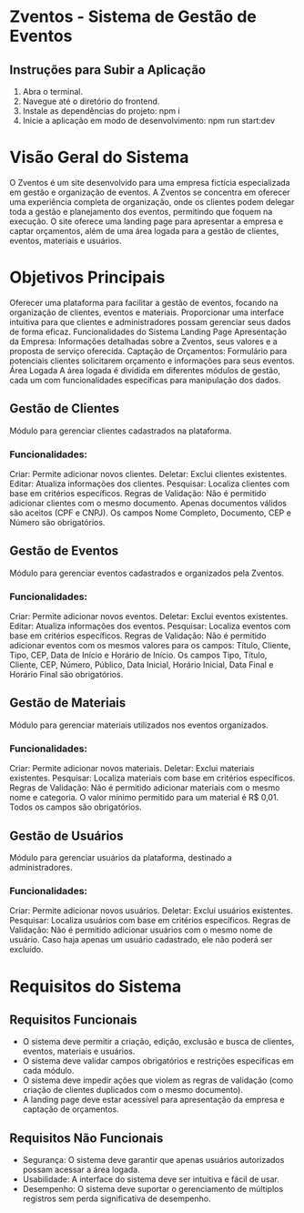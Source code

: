# Zventos - Sistema de Gestão de Eventos

## Instruções para Subir a Aplicação

1. Abra o terminal.
2. Navegue até o diretório do frontend.
3. Instale as dependências do projeto: npm i
4. Inicie a aplicação em modo de desenvolvimento: npm run start:dev

# Visão Geral do Sistema
O Zventos é um site desenvolvido para uma empresa fictícia especializada em gestão e organização de eventos. A Zventos se concentra em oferecer uma experiência completa de organização, onde os clientes podem delegar toda a gestão e planejamento dos eventos, permitindo que foquem na execução. O site oferece uma landing page para apresentar a empresa e captar orçamentos, além de uma área logada para a gestão de clientes, eventos, materiais e usuários.

# Objetivos Principais
Oferecer uma plataforma para facilitar a gestão de eventos, focando na organização de clientes, eventos e materiais.
Proporcionar uma interface intuitiva para que clientes e administradores possam gerenciar seus dados de forma eficaz.
Funcionalidades do Sistema
Landing Page
Apresentação da Empresa: Informações detalhadas sobre a Zventos, seus valores e a proposta de serviço oferecida.
Captação de Orçamentos: Formulário para potenciais clientes solicitarem orçamento e informações para seus eventos.
Área Logada
A área logada é dividida em diferentes módulos de gestão, cada um com funcionalidades específicas para manipulação dos dados.

## Gestão de Clientes
Módulo para gerenciar clientes cadastrados na plataforma.

### Funcionalidades:
Criar: Permite adicionar novos clientes.
Deletar: Exclui clientes existentes.
Editar: Atualiza informações dos clientes.
Pesquisar: Localiza clientes com base em critérios específicos.
Regras de Validação:
Não é permitido adicionar clientes com o mesmo documento.
Apenas documentos válidos são aceitos (CPF e CNPJ).
Os campos Nome Completo, Documento, CEP e Número são obrigatórios.

## Gestão de Eventos
Módulo para gerenciar eventos cadastrados e organizados pela Zventos.

### Funcionalidades:
Criar: Permite adicionar novos eventos.
Deletar: Exclui eventos existentes.
Editar: Atualiza informações dos eventos.
Pesquisar: Localiza eventos com base em critérios específicos.
Regras de Validação:
Não é permitido adicionar eventos com os mesmos valores para os campos: Título, Cliente, Tipo, CEP, Data de Início e Horário de Início.
Os campos Tipo, Título, Cliente, CEP, Número, Público, Data Inicial, Horário Inicial, Data Final e Horário Final são obrigatórios.

## Gestão de Materiais
Módulo para gerenciar materiais utilizados nos eventos organizados.

### Funcionalidades:
Criar: Permite adicionar novos materiais.
Deletar: Exclui materiais existentes.
Pesquisar: Localiza materiais com base em critérios específicos.
Regras de Validação:
Não é permitido adicionar materiais com o mesmo nome e categoria.
O valor mínimo permitido para um material é R$ 0,01.
Todos os campos são obrigatórios.

## Gestão de Usuários
Módulo para gerenciar usuários da plataforma, destinado a administradores.

### Funcionalidades:
Criar: Permite adicionar novos usuários.
Deletar: Exclui usuários existentes.
Pesquisar: Localiza usuários com base em critérios específicos.
Regras de Validação:
Não é permitido adicionar usuários com o mesmo nome de usuário.
Caso haja apenas um usuário cadastrado, ele não poderá ser excluído.

# Requisitos do Sistema

## Requisitos Funcionais
- O sistema deve permitir a criação, edição, exclusão e busca de clientes, eventos, materiais e usuários.
- O sistema deve validar campos obrigatórios e restrições específicas em cada módulo.
- O sistema deve impedir ações que violem as regras de validação (como criação de clientes duplicados com o mesmo documento).
- A landing page deve estar acessível para apresentação da empresa e captação de orçamentos.

## Requisitos Não Funcionais
- Segurança: O sistema deve garantir que apenas usuários autorizados possam acessar a área logada.
- Usabilidade: A interface do sistema deve ser intuitiva e fácil de usar.
- Desempenho: O sistema deve suportar o gerenciamento de múltiplos registros sem perda significativa de desempenho.